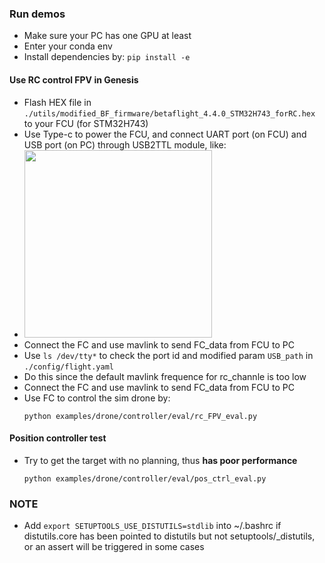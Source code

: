 ### Run demos
- Make sure your PC has one GPU at least
- Enter your conda env
- Install dependencies by: `pip install -e`

#### Use RC control FPV in Genesis
- Flash HEX file in `./utils/modified_BF_firmware/betaflight_4.4.0_STM32H743_forRC.hex` to your FCU (for STM32H743)
- Use Type-c to power the FCU, and connect UART port (on FCU) and USB port (on PC) through USB2TTL module, like:
- <img src="./docs/1.png"  width="300" /> <br>
- Connect the FC and use mavlink to send FC_data from FCU to PC
- Use `ls /dev/tty*` to check the port id and modified param `USB_path` in `./config/flight.yaml`
- Do this since the default mavlink frequence for rc_channle is too low
- Connect the FC and use mavlink to send FC_data from FCU to PC
- Use FC to control the sim drone by:
    ```
    python examples/drone/controller/eval/rc_FPV_eval.py
    ```
#### Position controller test
- Try to get the target with no planning, thus **has poor performance**
    ```
    python examples/drone/controller/eval/pos_ctrl_eval.py
    ```

### NOTE
- Add `export SETUPTOOLS_USE_DISTUTILS=stdlib` into ~/.bashrc if distutils.core has been pointed to distutils but not setuptools/_distutils, or an assert will be triggered in some cases
